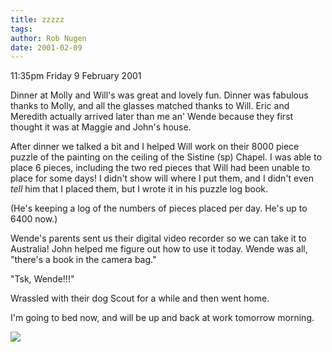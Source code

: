 ```yaml
---
title: zzzzz
tags: 
author: Rob Nugen
date: 2001-02-09
---
```


<p class=date>11:35pm Friday 9 February 2001</p>

<p>Dinner at Molly and Will's was great and lovely
fun.  Dinner was fabulous thanks to Molly, and all the
glasses matched thanks to Will.  Eric and Meredith
actually arrived later than me an' Wende because they
first thought it was at Maggie and John's house.</p>

<p>After dinner we talked a bit and I helped Will work
on their 8000 piece puzzle of the painting on the
ceiling of the Sistine (sp) Chapel.  I was able to
place 6 pieces, including the two red pieces that Will
had been unable to place for some days!  I didn't show
will where I put them, and I didn't even <em>tell</em>
him that I placed them, but I wrote it in his puzzle
log book.</p>

<p>(He's keeping a log of the numbers of pieces placed
per day.  He's up to 6400 now.)</p>

<p>Wende's parents sent us their digital video
recorder so we can take it to Australia!  John helped
me figure out how to use it today.  Wende was all,
"there's a book in the camera bag."</p>

<p>"Tsk, Wende!!!"</p>

<p>Wrassled with their dog Scout for a while and then
went home.</p>

<p>I'm going to bed now, and will be up and back at
work tomorrow morning.</p>

<p><img src="/images/rob/wL-ROB.gif"/></p>
